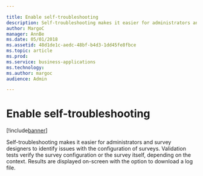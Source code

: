 ```yaml
---

title: Enable self-troubleshooting
description: Self-troubleshooting makes it easier for administrators and survey designers to identify issues with the configuration of surveys.
author: MargoC
manager: AnnBe
ms.date: 05/01/2018
ms.assetid: 48d1de1c-aedc-48bf-b4d3-1dd45fe8fbce
ms.topic: article
ms.prod: 
ms.service: business-applications
ms.technology: 
ms.author: margoc
audience: Admin

---
```

#  Enable self-troubleshooting 




[!include[banner](../../../includes/banner.md)]

Self-troubleshooting makes it easier for administrators and survey designers to
identify issues with the configuration of surveys. Validation tests verify the
survey configuration or the survey itself, depending on the context. Results are
displayed on-screen with the option to download a log file.
